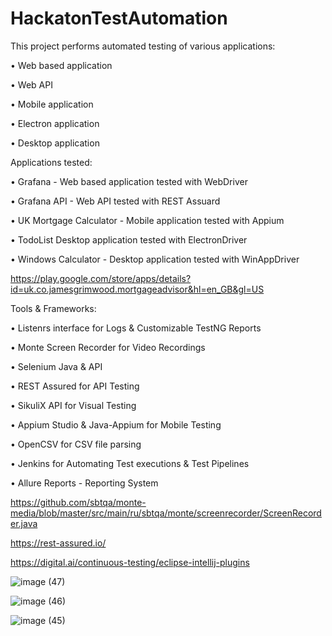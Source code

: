 
# HackatonTestAutomation

This project performs automated testing of various applications:

•	Web based application

•	Web API

•	Mobile application

•	Electron application

•	Desktop application

Applications tested:

•	Grafana - Web based application tested with WebDriver

•	Grafana API - Web API tested with REST Assuard

•	UK Mortgage Calculator - Mobile application tested with Appium

•	TodoList Desktop application tested with ElectronDriver

•	Windows Calculator - Desktop application tested with WinAppDriver

https://play.google.com/store/apps/details?id=uk.co.jamesgrimwood.mortgageadvisor&hl=en_GB&gl=US

Tools & Frameworks:

•	Listenrs interface for Logs & Customizable TestNG Reports

•	Monte Screen Recorder for Video Recordings

•	Selenium Java & API

•	REST Assured for API Testing

•	SikuliX API for Visual Testing

•	Appium Studio & Java-Appium for Mobile Testing

•	OpenCSV for CSV file parsing

•	Jenkins for Automating Test executions & Test Pipelines

•	Allure Reports - Reporting System

https://github.com/sbtqa/monte-media/blob/master/src/main/ru/sbtqa/monte/screenrecorder/ScreenRecorder.java

https://rest-assured.io/

https://digital.ai/continuous-testing/eclipse-intellij-plugins

![image (47)](https://user-images.githubusercontent.com/73168263/144319854-709747c9-77fc-49cf-b518-7478eb0b09b0.png)

![image (46)](https://user-images.githubusercontent.com/73168263/144319862-28e3ea3e-1c15-4631-be82-69cf5b1a9c32.png)

![image (45)](https://user-images.githubusercontent.com/73168263/144319866-82cf863b-7011-40fa-a2a6-9f7adcf15670.png)

